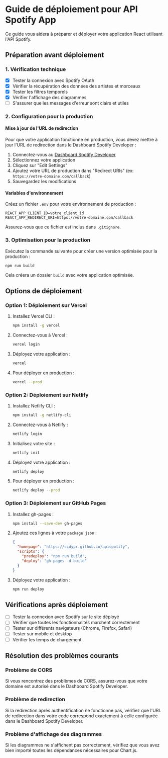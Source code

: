 # Guide de déploiement pour API Spotify App

Ce guide vous aidera à préparer et déployer votre application React utilisant l'API Spotify.

## Préparation avant déploiement

### 1. Vérification technique

- [x] Tester la connexion avec Spotify OAuth
- [x] Vérifier la récupération des données des artistes et morceaux
- [x] Tester les filtres temporels
- [x] Vérifier l'affichage des diagrammes
- [ ] S'assurer que les messages d'erreur sont clairs et utiles

### 2. Configuration pour la production

#### Mise à jour de l'URL de redirection

Pour que votre application fonctionne en production, vous devez mettre à jour l'URL de redirection dans le Dashboard Spotify Developer :

1. Connectez-vous au [Dashboard Spotify Developer](https://developer.spotify.com/dashboard/)
2. Sélectionnez votre application
3. Cliquez sur "Edit Settings"
4. Ajoutez votre URL de production dans "Redirect URIs" (ex: `https://votre-domaine.com/callback`)
5. Sauvegardez les modifications

#### Variables d'environnement

Créez un fichier `.env` pour votre environnement de production :

```
REACT_APP_CLIENT_ID=votre_client_id
REACT_APP_REDIRECT_URI=https://votre-domaine.com/callback
```

Assurez-vous que ce fichier est inclus dans `.gitignore`.

### 3. Optimisation pour la production

Exécutez la commande suivante pour créer une version optimisée pour la production :

```bash
npm run build
```

Cela créera un dossier `build` avec votre application optimisée.

## Options de déploiement

### Option 1: Déploiement sur Vercel

1. Installez Vercel CLI :
   ```bash
   npm install -g vercel
   ```

2. Connectez-vous à Vercel :
   ```bash
   vercel login
   ```

3. Déployez votre application :
   ```bash
   vercel
   ```

4. Pour déployer en production :
   ```bash
   vercel --prod
   ```

### Option 2: Déploiement sur Netlify

1. Installez Netlify CLI :
   ```bash
   npm install -g netlify-cli
   ```

2. Connectez-vous à Netlify :
   ```bash
   netlify login
   ```

3. Initialisez votre site :
   ```bash
   netlify init
   ```

4. Déployez votre application :
   ```bash
   netlify deploy
   ```

5. Pour déployer en production :
   ```bash
   netlify deploy --prod
   ```

### Option 3: Déploiement sur GitHub Pages

1. Installez gh-pages :
   ```bash
   npm install --save-dev gh-pages
   ```

2. Ajoutez ces lignes à votre `package.json` :
   ```json
   {
     "homepage": "https://sidypr.github.io/apispotify",
     "scripts": {
       "predeploy": "npm run build",
       "deploy": "gh-pages -d build"
     }
   }
   ```

3. Déployez votre application :
   ```bash
   npm run deploy
   ```

## Vérifications après déploiement

- [ ] Tester la connexion avec Spotify sur le site déployé
- [ ] Vérifier que toutes les fonctionnalités marchent correctement
- [ ] Tester sur différents navigateurs (Chrome, Firefox, Safari)
- [ ] Tester sur mobile et desktop
- [ ] Vérifier les temps de chargement

## Résolution des problèmes courants

### Problème de CORS

Si vous rencontrez des problèmes de CORS, assurez-vous que votre domaine est autorisé dans le Dashboard Spotify Developer.

### Problème de redirection

Si la redirection après authentification ne fonctionne pas, vérifiez que l'URL de redirection dans votre code correspond exactement à celle configurée dans le Dashboard Spotify Developer.

### Problème d'affichage des diagrammes

Si les diagrammes ne s'affichent pas correctement, vérifiez que vous avez bien importé toutes les dépendances nécessaires pour Chart.js. 